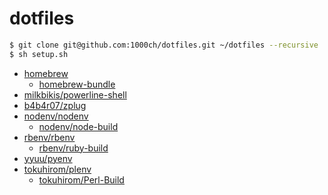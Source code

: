 # dotfiles

```bash
$ git clone git@github.com:1000ch/dotfiles.git ~/dotfiles --recursive
$ sh setup.sh
```

- [homebrew](https://github.com/Homebrew/homebrew)
    - [homebrew-bundle](https://github.com/Homebrew/homebrew-bundle)
- [milkbikis/powerline-shell](https://github.com/milkbikis/powerline-shell)
- [b4b4r07/zplug](https://github.com/b4b4r07/zplug)
- [nodenv/nodenv](https://github.com/nodenv/nodenv)
    - [nodenv/node-build](https://github.com/nodenv/node-build)
- [rbenv/rbenv](https://github.com/rbenv/rbenv)
    - [rbenv/ruby-build](https://github.com/rbenv/ruby-build)
- [yyuu/pyenv](https://github.com/yyuu/pyenv)
- [tokuhirom/plenv](https://github.com/tokuhirom/plenv)
    - [tokuhirom/Perl-Build](https://github.com/tokuhirom/Perl-Build)
